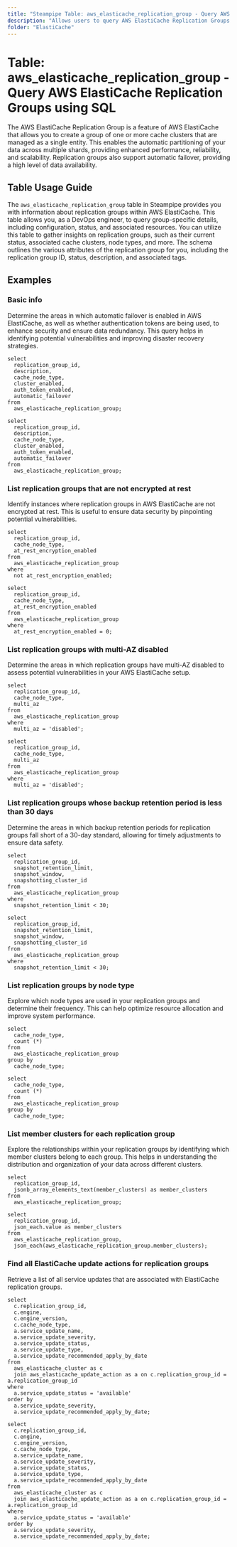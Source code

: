 ```yaml
---
title: "Steampipe Table: aws_elasticache_replication_group - Query AWS ElastiCache Replication Groups using SQL"
description: "Allows users to query AWS ElastiCache Replication Groups to retrieve information related to their configuration, status, and associated resources."
folder: "ElastiCache"
---
```


# Table: aws_elasticache_replication_group - Query AWS ElastiCache Replication Groups using SQL

The AWS ElastiCache Replication Group is a feature of AWS ElastiCache that allows you to create a group of one or more cache clusters that are managed as a single entity. This enables the automatic partitioning of your data across multiple shards, providing enhanced performance, reliability, and scalability. Replication groups also support automatic failover, providing a high level of data availability.

## Table Usage Guide

The `aws_elasticache_replication_group` table in Steampipe provides you with information about replication groups within AWS ElastiCache. This table allows you, as a DevOps engineer, to query group-specific details, including configuration, status, and associated resources. You can utilize this table to gather insights on replication groups, such as their current status, associated cache clusters, node types, and more. The schema outlines the various attributes of the replication group for you, including the replication group ID, status, description, and associated tags.

## Examples

### Basic info
Determine the areas in which automatic failover is enabled in AWS ElastiCache, as well as whether authentication tokens are being used, to enhance security and ensure data redundancy. This query helps in identifying potential vulnerabilities and improving disaster recovery strategies.

```sql+postgres
select
  replication_group_id,
  description,
  cache_node_type,
  cluster_enabled,
  auth_token_enabled,
  automatic_failover
from
  aws_elasticache_replication_group;
```

```sql+sqlite
select
  replication_group_id,
  description,
  cache_node_type,
  cluster_enabled,
  auth_token_enabled,
  automatic_failover
from
  aws_elasticache_replication_group;
```

### List replication groups that are not encrypted at rest
Identify instances where replication groups in AWS ElastiCache are not encrypted at rest. This is useful to ensure data security by pinpointing potential vulnerabilities.

```sql+postgres
select
  replication_group_id,
  cache_node_type,
  at_rest_encryption_enabled
from
  aws_elasticache_replication_group
where
  not at_rest_encryption_enabled;
```

```sql+sqlite
select
  replication_group_id,
  cache_node_type,
  at_rest_encryption_enabled
from
  aws_elasticache_replication_group
where
  at_rest_encryption_enabled = 0;
```

### List replication groups with multi-AZ disabled
Determine the areas in which replication groups have multi-AZ disabled to assess potential vulnerabilities in your AWS ElastiCache setup.

```sql+postgres
select
  replication_group_id,
  cache_node_type,
  multi_az
from
  aws_elasticache_replication_group
where
  multi_az = 'disabled';
```

```sql+sqlite
select
  replication_group_id,
  cache_node_type,
  multi_az
from
  aws_elasticache_replication_group
where
  multi_az = 'disabled';
```

### List replication groups whose backup retention period is less than 30 days
Determine the areas in which backup retention periods for replication groups fall short of a 30-day standard, allowing for timely adjustments to ensure data safety.

```sql+postgres
select
  replication_group_id,
  snapshot_retention_limit,
  snapshot_window,
  snapshotting_cluster_id
from
  aws_elasticache_replication_group
where
  snapshot_retention_limit < 30;
```

```sql+sqlite
select
  replication_group_id,
  snapshot_retention_limit,
  snapshot_window,
  snapshotting_cluster_id
from
  aws_elasticache_replication_group
where
  snapshot_retention_limit < 30;
```

### List replication groups by node type
Explore which node types are used in your replication groups and determine their frequency. This can help optimize resource allocation and improve system performance.

```sql+postgres
select
  cache_node_type,
  count (*)
from
  aws_elasticache_replication_group
group by
  cache_node_type;
```

```sql+sqlite
select
  cache_node_type,
  count (*)
from
  aws_elasticache_replication_group
group by
  cache_node_type;
```

### List member clusters for each replication group
Explore the relationships within your replication groups by identifying which member clusters belong to each group. This helps in understanding the distribution and organization of your data across different clusters.

```sql+postgres
select
  replication_group_id,
  jsonb_array_elements_text(member_clusters) as member_clusters
from
  aws_elasticache_replication_group;
```

```sql+sqlite
select
  replication_group_id,
  json_each.value as member_clusters
from
  aws_elasticache_replication_group,
  json_each(aws_elasticache_replication_group.member_clusters);
```

### Find all ElastiCache update actions for replication groups
Retrieve a list of all service updates that are associated with ElastiCache replication groups.

```sql+postgres
select
  c.replication_group_id,
  c.engine,
  c.engine_version,
  c.cache_node_type,
  a.service_update_name,
  a.service_update_severity,
  a.service_update_status,
  a.service_update_type,
  a.service_update_recommended_apply_by_date
from
  aws_elasticache_cluster as c
  join aws_elasticache_update_action as a on c.replication_group_id = a.replication_group_id
where
  a.service_update_status = 'available'
order by
  a.service_update_severity,
  a.service_update_recommended_apply_by_date;
```

```sql+sqlite
select
  c.replication_group_id,
  c.engine,
  c.engine_version,
  c.cache_node_type,
  a.service_update_name,
  a.service_update_severity,
  a.service_update_status,
  a.service_update_type,
  a.service_update_recommended_apply_by_date
from
  aws_elasticache_cluster as c
  join aws_elasticache_update_action as a on c.replication_group_id = a.replication_group_id
where
  a.service_update_status = 'available'
order by
  a.service_update_severity,
  a.service_update_recommended_apply_by_date;
```